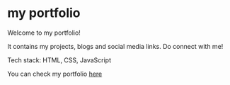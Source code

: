 # my portfolio

Welcome to my portfolio!

It contains my projects, blogs and social media links. Do connect with me!

Tech stack: HTML, CSS, JavaScript

You can check my portfolio [here](https://mohitdhatrak.netlify.app/)
